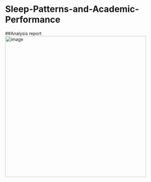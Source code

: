 # Sleep-Patterns-and-Academic-Performance
##Analysis report
<img width="455" alt="image" src="https://github.com/user-attachments/assets/f891db81-95ac-40fd-b3bb-67348e8febc3">
